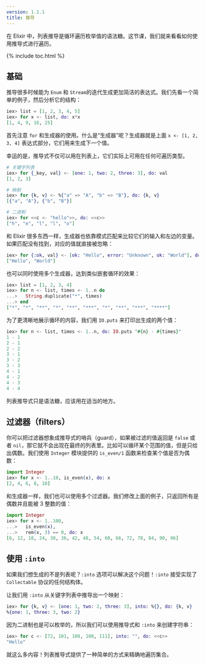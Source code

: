 ```yaml
---
version: 1.1.1
title: 推导
---
```


在 Elixir 中，列表推导是循环遍历枚举值的语法糖。这节课，我们就来看看如何使用推导式进行遍历。

{% include toc.html %}

## 基础

推导很多时候能为 `Enum` 和 `Stream`的迭代生成更加简洁的表达式。我们先看一个简单的例子，然后分析它的结构：

```elixir
iex> list = [1, 2, 3, 4, 5]
iex> for x <- list, do: x*x
[1, 4, 9, 16, 25]
```

首先注意 `for` 和生成器的使用。什么是“生成器”呢？生成器就是上面 `x <- [1, 2, 3, 4]` 表达式部分，它们用来生成下一个值。

幸运的是，推导式不仅可以用在列表上，它们实际上可用在任何可遍历类型。

```elixir
# 关键字列表
iex> for {_key, val} <- [one: 1, two: 2, three: 3], do: val
[1, 2, 3]

# 映射
iex> for {k, v} <- %{"a" => "A", "b" => "B"}, do: {k, v}
[{"a", "A"}, {"b", "B"}]

# 二进制
iex> for <<c <- "hello">>, do: <<c>>
["h", "e", "l", "l", "o"]
```

和 Elixir 很多东西一样，生成器也依靠模式匹配来比较它们的输入和左边的变量。如果匹配没有找到，对应的值就直接被忽略：

```elixir
iex> for {:ok, val} <- [ok: "Hello", error: "Unknown", ok: "World"], do: val
["Hello", "World"]
```

也可以同时使用多个生成器，达到类似嵌套循环的效果：

```elixir
iex> list = [1, 2, 3, 4]
iex> for n <- list, times <- 1..n do
...>   String.duplicate("*", times)
...> end
["*", "*", "**", "*", "**", "***", "*", "**", "***", "****"]
```

为了更清晰地展示循环的内容，我们用 `IO.puts` 来打印出生成的两个值：

```elixir
iex> for n <- list, times <- 1..n, do: IO.puts "#{n} - #{times}"
1 - 1
2 - 1
2 - 2
3 - 1
3 - 2
3 - 3
4 - 1
4 - 2
4 - 3
4 - 4
```

列表推导式只是语法糖，应该用在适当的地方。

## 过滤器（filters）

你可以把过滤器想象成推导式的哨兵（guard），如果被过滤的值返回是 `false` 或者 `nil`，那它就不会出现在最终的列表里。比如可以循环某个范围的值，但是只给出偶数。我们使用 `Integer` 模块提供的 `is_even/1` 函数来检查某个值是否为偶数：

```elixir
import Integer
iex> for x <- 1..10, is_even(x), do: x
[2, 4, 6, 8, 10]
```

和生成器一样，我们也可以使用多个过滤器。我们修改上面的例子，只返回所有是偶数并且能被 3 整数的值：

```elixir
import Integer
iex> for x <- 1..100,
...>   is_even(x),
...>   rem(x, 3) == 0, do: x
[6, 12, 18, 24, 30, 36, 42, 48, 54, 60, 66, 72, 78, 84, 90, 96]
```

## 使用 `:into`

如果我们想生成的不是列表呢？`:into` 选项可以解决这个问题！`:into` 接受实现了 `Collectable` 协议的任何结构体。

让我们用 `:into` 从关键字列表中推导出一个映射：

```elixir
iex> for {k, v} <- [one: 1, two: 2, three: 3], into: %{}, do: {k, v}
%{one: 1, three: 3, two: 2}
```

因为二进制也是可以枚举的，所以我们可以使用推导式和 `:into` 来创建字符串：

```elixir
iex> for c <- [72, 101, 108, 108, 111], into: "", do: <<c>>
"Hello"
```

就这么多内容！列表推导式提供了一种简单的方式来精确地遍历集合。
